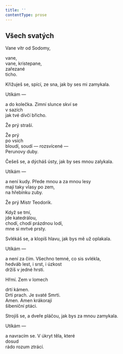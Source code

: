 ```yaml
---
title: ''
contentType: prose
---
```


<section>

## Všech svatých

Vane vítr od Sodomy,

vane,  
vane, kristepane,  
zařezané  
ticho.

Křižuješ se, spící, ze sna, jak by ses mi zamykala.

Utíkám —

a do kolečka. Zimní slunce skví se  
v sazích  
jak tvé dívčí břicho.

Že prý straší.

Že prý  
po vsích  
bloudí, soudí — rozsvícené —  
Perunovy duby.

Češeš se, a dýcháš ústy, jak by ses mnou zalykala.

Utíkám —

a není kudy. Přede mnou a za mnou lesy  
mají taky vlasy po zem,  
na hřebínku zuby.

Že prý Mistr Teodorik.

Když se tmí,  
jde katedrálou,  
chodí, chodí prázdnou lodí,  
mne si mrtvé prsty.

Svlékáš se, a klopíš hlavu, jak bys mě už oplakala.

Utíkám —

a není za čím. Všechno temné, co sis svlékla,  
hedváb lest, i srst, i úzkost  
držíš v jedné hrsti.

Hřmí. Zem v lomech

drtí kámen.  
Drtí prach. Je svaté Smrti.  
Amen. Amen krákorají  
šibeniční ptáci.

Strojíš se, a dveře pláčou, jak bys za mnou zamykala.

Utíkám —

a navracím se. V úkryt těla, které  
dosud  
rádo rozum ztrácí.

</section>
